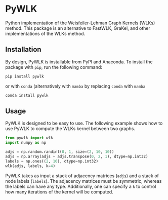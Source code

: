 # PyWLK

Python implementation of the Weisfeiler-Lehman Graph Kernels (WLKs) method.
This package is an alternative to FastWLK, GraKel, and other implementations of the WLKs method.

## Installation

By design, PyWLK is installable from PyPI and Anaconda. To install the package with `pip`, run the following command:

```bash
pip install pywlk
```

or with `conda` (alternatively with `mamba` by replacing `conda` with `mamba`

```bash
conda install pywlk
```

## Usage

PyWLK is designed to be easy to use. The following example shows how to use PyWLK to compute the WLKs kernel between 
two graphs.

```python
from pywlk import wlk
import numpy as np

adjs = np.random.randint(0, 1, size=(2, 10, 10))
adjs = np.array(adjs + adjs.transpose(0, 2, 1), dtype=np.int32)
labels = np.ones((2, 10), dtype=np.int32)
wlk(adjs, labels, k=4)
```

PyWLK takes as input a stack of adjacency matrices (`adjs`) and a stack of node labels (`labels`). The adjacency 
matrices must be symmetric, whereas the labels can have any type. Additionally, one can specify a `k` to control how 
many iterations of the kernel will be computed.
